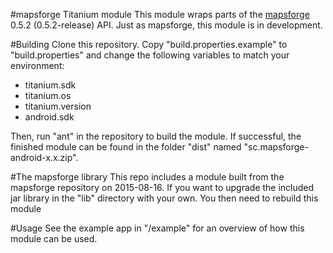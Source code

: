 #mapsforge Titanium module
This module wraps parts of the [mapsforge](https://code.google.com/p/mapsforge/) 0.5.2 (0.5.2-release) API.
Just as mapsforge, this module is in development.

#Building
Clone this repository.
Copy "build.properties.example" to "build.properties" and change the following variables to match your environment:
* titanium.sdk
* titanium.os
* titanium.version
* android.sdk

Then, run "ant" in the repository to build the module. If successful, the finished module can be found in the folder "dist" named "sc.mapsforge-android-x.x.zip".

#The mapsforge library
This repo includes a module built from the mapsforge repository on 2015-08-16.
If you want to upgrade the included jar library in the "lib" directory with your own. You then need to rebuild this module

#Usage
See the example app in "/example" for an overview of how this module can be used.

